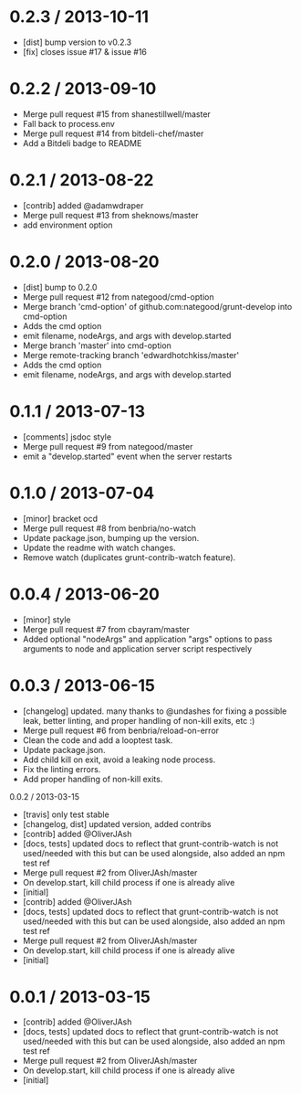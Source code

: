 
0.2.3 / 2013-10-11 
==================

 * [dist] bump version to v0.2.3
 * [fix] closes issue #17 & issue #16

0.2.2 / 2013-09-10 
==================

 * Merge pull request #15 from shanestillwell/master
 * Fall back to process.env
 * Merge pull request #14 from bitdeli-chef/master
 * Add a Bitdeli badge to README

0.2.1 / 2013-08-22 
==================

 * [contrib] added @adamwdraper
 * Merge pull request #13 from sheknows/master
 * add environment option

0.2.0 / 2013-08-20 
==================

 * [dist] bump to 0.2.0
 * Merge pull request #12 from nategood/cmd-option
 * Merge branch 'cmd-option' of github.com:nategood/grunt-develop into cmd-option
 * Adds the cmd option
 * emit filename, nodeArgs, and args with develop.started
 * Merge branch 'master' into cmd-option
 * Merge remote-tracking branch 'edwardhotchkiss/master'
 * Adds the cmd option
 * emit filename, nodeArgs, and args with develop.started

0.1.1 / 2013-07-13 
==================

 * [comments] jsdoc style
 * Merge pull request #9 from nategood/master
 * emit a "develop.started" event when the server restarts

0.1.0 / 2013-07-04 
==================

 * [minor] bracket ocd
 * Merge pull request #8 from benbria/no-watch
 * Update package.json, bumping up the version.
 * Update the readme with watch changes.
 * Remove watch (duplicates grunt-contrib-watch feature).

0.0.4 / 2013-06-20 
==================

 * [minor] style
 * Merge pull request #7 from cbayram/master
 * Added optional "nodeArgs" and application "args" options to pass arguments to node and application server script respectively

0.0.3 / 2013-06-15 
==================

 * [changelog] updated. many thanks to @undashes for fixing a possible leak, better linting, and proper handling of non-kill exits, etc :)
 * Merge pull request #6 from benbria/reload-on-error
 * Clean the code and add a looptest task.
 * Update package.json.
 * Add child kill on exit, avoid a leaking node process.
 * Fix the linting errors.
 * Add proper handling of non-kill exits.

0.0.2 / 2013-03-15
 * [travis] only test stable
 * [changelog, dist] updated version, added contribs
 * [contrib] added @OliverJAsh
 * [docs, tests] updated docs to reflect that grunt-contrib-watch is not used/needed with this but can be used alongside, also added an npm test ref
 * Merge pull request #2 from OliverJAsh/master
 * On develop.start, kill child process if one is already alive
 * [initial]
 * [contrib] added @OliverJAsh
 * [docs, tests] updated docs to reflect that grunt-contrib-watch is not used/needed with this but can be used alongside, also added an npm test ref
 * Merge pull request #2 from OliverJAsh/master
 * On develop.start, kill child process if one is already alive
 * [initial]

0.0.1 / 2013-03-15 
==================

 * [contrib] added @OliverJAsh
 * [docs, tests] updated docs to reflect that grunt-contrib-watch is not used/needed with this but can be used alongside, also added an npm test ref
 * Merge pull request #2 from OliverJAsh/master
 * On develop.start, kill child process if one is already alive
 * [initial]
